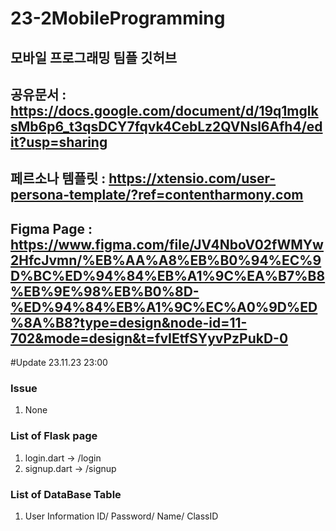 # 23-2MobileProgramming

## 모바일 프로그래밍 팀플 깃허브

## 공유문서 : https://docs.google.com/document/d/19q1mglksMb6p6_t3qsDCY7fqvk4CebLz2QVNsl6Afh4/edit?usp=sharing

## 페르소나 템플릿 : https://xtensio.com/user-persona-template/?ref=contentharmony.com

## Figma Page : https://www.figma.com/file/JV4NboV02fWMYw2HfcJvmn/%EB%AA%A8%EB%B0%94%EC%9D%BC%ED%94%84%EB%A1%9C%EA%B7%B8%EB%9E%98%EB%B0%8D-%ED%94%84%EB%A1%9C%EC%A0%9D%ED%8A%B8?type=design&node-id=11-702&mode=design&t=fvIEtfSYyvPzPukD-0



#Update 23.11.23 23:00

### Issue
1. None


### List of Flask page

 1. login.dart -> /login
 2. signup.dart -> /signup


### List of DataBase Table

1. User Information
   ID/ Password/ Name/ ClassID
